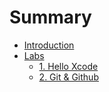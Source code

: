 # Summary

* [Introduction](README.md)
* [Labs](labs.md)
  * [1. Hello Xcode](labs/hello-xcode.md)
  * [2. Git & Github](labs/git-and-github.md)

